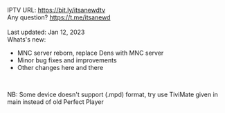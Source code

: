IPTV URL: https://bit.ly/itsanewdtv
<br />
Any question? https://t.me/itsanewd
<br />
<br />
Last updated: Jan 12, 2023
<br />
Whats's new:
<br />
- MNC server reborn, replace Dens with MNC server
- Minor bug fixes and improvements
- Other changes here and there
<br />

NB: Some device doesn't support (.mpd) format, try use TiviMate given in main instead of old Perfect Player
